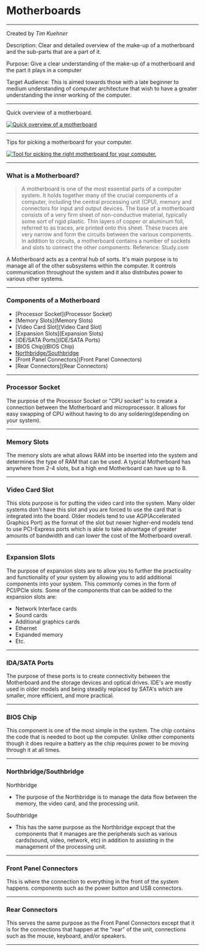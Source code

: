 # Motherboards
___
Created by *Tim Kuehner*

Description: Clear and detailed overview of the make-up of a motherboard and the sub-parts that are a part of it.  

Purpose: Give a clear understanding of the make-up of a motherboard and the part it plays in a computer

Target Audience: This is aimed towards those with a late beginner to medium understanding of computer architecture that wish to have a greater understanding the inner working of the computer.  

***
Quick overview of a motherboard.

[![Quick overview of a motherboard](http://img.youtube.com/vi/nQIB5qcl3R8/0.jpg)](http://www.youtube.com/watch?v=nQIB5qcl3R8)
***
Tips for picking a motherboard for your computer.

[![Tool for picking the right motherboard for your computer.](http://img.youtube.com/vi/cx8rS9_vNDo/0.jpg)](http://www.youtube.com/watch?v=cx8rS9_vNDo)
***
### What is a Motherboard?
>A motherboard is one of the most essential parts of a computer system. It holds together many of the crucial components of a computer, including the central processing unit (CPU), memory and connectors for input and output devices. The base of a motherboard consists of a very firm sheet of non-conductive material, typically some sort of rigid plastic. Thin layers of copper or aluminum foil, referred to as traces, are printed onto this sheet. These traces are very narrow and form the circuits between the various components. In addition to circuits, a motherboard contains a number of sockets and slots to connect the other components.                                    Reference: Study.com

A Motherboard acts as a central hub of sorts.  It's main purpose is to manage all of the other subsystems within the computer. It controls communication throughout the system and it also distributes power to various other systems.  
_____
### Components of a Motherboard
* [Processor Socket](Processor Socket)
* [Memory Slots](Memory Slots)
* [Video Card Slot](Video Card Slot)
* [Expansion Slots](Expansion Slots)
* [IDE/SATA Ports](IDE/SATA Ports)
* [BIOS Chip](BIOS Chip)
* [Northbridge/Southbridge](Northbridge/Southbridge)
* [Front Panel Connectors](Front Panel Connectors)
* [Rear Connectors](Rear Connectors)
---

### Processor Socket

The purpose of the Processor Socket or "CPU socket" is to create a connection between the Motherboard and microprocessor.  It allows for easy swapping of CPU without having to do any soldering(depending on your system).

---

### Memory Slots

The memory slots are what allows RAM into be inserted into the system and determines the type of RAM that can be used.  A typical Motherboard has anywhere from 2-4 slots, but a high end Motherboard can have up to 8.

---

### Video Card Slot

This slots purpose is for putting the video card into the system.  Many older systems don't have this slot and you are forced to use the card that is integrated into the board.  Older models tend to use AGP(Accelerated Graphics Port) as the format of the slot but newer higher-end models tend to use PCI-Express ports which is able to take advantage of greater amounts of bandwidth and can lower the cost of the Motherboard overall.

---

### Expansion Slots

The purpose of expansion slots are to allow you to further the practicality and functionality of your system by allowing you to add additional components into your system.  This commonly comes in the form of PCI/PCIe slots.  Some of the components that can be added to the expansion slots are:
* Network Interface cards
* Sound cards
* Additional graphics cards
* Ethernet
* Expanded memory
* Etc.

---

### IDA/SATA Ports

The purpose of these ports is to create connectivity between the Motherboard and the storage devices and optical drives.  IDE's are mostly used in older models and being steadily replaced by SATA's which are smaller, more efficient, and more practical.  

---

### BIOS Chip

This component is one of the most simple in the system.  The chip contains the code that is needed to boot up the computer.  Unlike other components though it does require a battery as the chip requires power to be moving through it at all times.

---

### Northbridge/Southbridge

Northbridge
* The purpose of the Northbridge is to manage the data flow between the memory, the video card, and the processing unit.

Southbridge
* This has the same purpose as the Northbridge expcept that the components that it manages are the peripherals such as various cards(sound, video, network, etc) in addition to assisting in the management of the processing unit.

---

### Front Panel Connectors


 This is where the connection to everything in the front of the system happens.  components such as the power button and USB connectors.

 ---

### Rear Connectors


This serves the same purpose as the Front Panel Connectors except that it is for the connections that happen at the "rear" of the unit, connections such as the mouse, keyboard, and/or speakers.  

---
